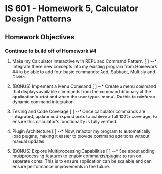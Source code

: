 # IS 601 - Homework 5, Calculator Design Patterns
## Homework Objectives
### Continue to build off of Homework #4
1. Make my Calculator interactive with REPL and Command Pattern. [ ]
--* Integrate these new concepts into my existing program from Homework #4 to be able to add four basic commands: Add, Subtract, Multiply and Divide.

2. (BONUS) Implement a Menu Command [ ]
--* Create a menu command that displays available commands from the command ditionary at the application's srtat and when the user types 'menu'. Do this to reinforce dynamic command integration.

3. Testing and Code Coverage [ ]
--* Once calculator commands are integrated, update and expand tests to achieve a full 100% coverage, to ensure this calculator's functionality is fully verified.

4. Plugin Architecture [ ]
--* Now, refactor my program to automatically load plugins, making it easier to provide command additions without manual updates.

5. (BONUS) Explore Multiprocessing Capabilities [ ]
--* See about adding multiprocessing features to enable commands/plugins to run on separate cores. This is to ensure application can be scalable and can ensure performance improvements in the future.